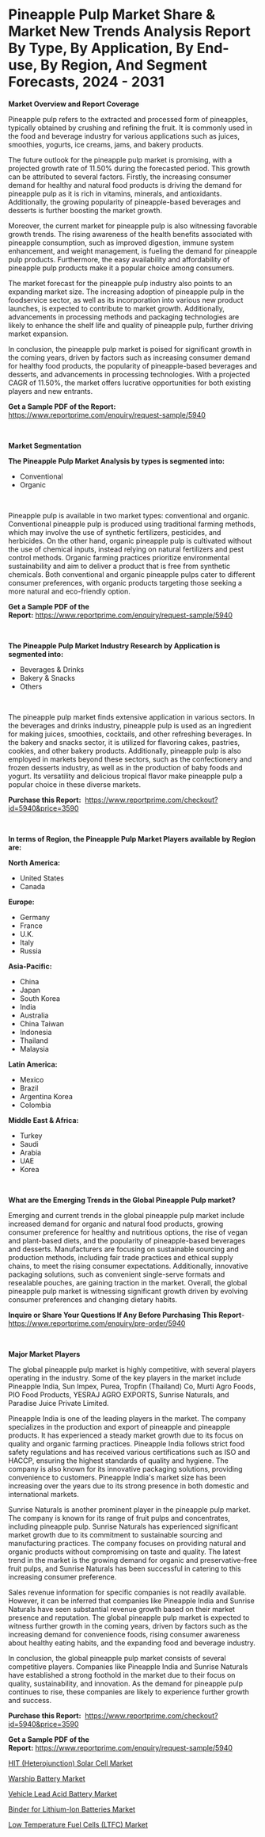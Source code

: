 <p><h1>Pineapple Pulp Market Share & Market New Trends Analysis Report By Type, By Application, By End-use, By Region, And Segment Forecasts, 2024 - 2031</h1></p><p><strong>Market Overview and Report Coverage</strong></p>
<p><p>Pineapple pulp refers to the extracted and processed form of pineapples, typically obtained by crushing and refining the fruit. It is commonly used in the food and beverage industry for various applications such as juices, smoothies, yogurts, ice creams, jams, and bakery products.</p><p>The future outlook for the pineapple pulp market is promising, with a projected growth rate of 11.50% during the forecasted period. This growth can be attributed to several factors. Firstly, the increasing consumer demand for healthy and natural food products is driving the demand for pineapple pulp as it is rich in vitamins, minerals, and antioxidants. Additionally, the growing popularity of pineapple-based beverages and desserts is further boosting the market growth.</p><p>Moreover, the current market for pineapple pulp is also witnessing favorable growth trends. The rising awareness of the health benefits associated with pineapple consumption, such as improved digestion, immune system enhancement, and weight management, is fueling the demand for pineapple pulp products. Furthermore, the easy availability and affordability of pineapple pulp products make it a popular choice among consumers.</p><p>The market forecast for the pineapple pulp industry also points to an expanding market size. The increasing adoption of pineapple pulp in the foodservice sector, as well as its incorporation into various new product launches, is expected to contribute to market growth. Additionally, advancements in processing methods and packaging technologies are likely to enhance the shelf life and quality of pineapple pulp, further driving market expansion.</p><p>In conclusion, the pineapple pulp market is poised for significant growth in the coming years, driven by factors such as increasing consumer demand for healthy food products, the popularity of pineapple-based beverages and desserts, and advancements in processing technologies. With a projected CAGR of 11.50%, the market offers lucrative opportunities for both existing players and new entrants.</p></p>
<p><strong>Get a Sample PDF of the Report:</strong> <a href="https://www.reportprime.com/enquiry/request-sample/5940">https://www.reportprime.com/enquiry/request-sample/5940</a></p>
<p>&nbsp;</p>
<p><strong>Market Segmentation</strong></p>
<p><strong>The Pineapple Pulp Market Analysis by types is segmented into:</strong></p>
<p><ul><li>Conventional</li><li>Organic</li></ul></p>
<p>&nbsp;</p>
<p><p>Pineapple pulp is available in two market types: conventional and organic. Conventional pineapple pulp is produced using traditional farming methods, which may involve the use of synthetic fertilizers, pesticides, and herbicides. On the other hand, organic pineapple pulp is cultivated without the use of chemical inputs, instead relying on natural fertilizers and pest control methods. Organic farming practices prioritize environmental sustainability and aim to deliver a product that is free from synthetic chemicals. Both conventional and organic pineapple pulps cater to different consumer preferences, with organic products targeting those seeking a more natural and eco-friendly option.</p></p>
<p><strong>Get a Sample PDF of the Report:</strong>&nbsp;<a href="https://www.reportprime.com/enquiry/request-sample/5940">https://www.reportprime.com/enquiry/request-sample/5940</a></p>
<p>&nbsp;</p>
<p><strong>The Pineapple Pulp Market Industry Research by Application is segmented into:</strong></p>
<p><ul><li>Beverages & Drinks</li><li>Bakery & Snacks</li><li>Others</li></ul></p>
<p>&nbsp;</p>
<p><p>The pineapple pulp market finds extensive application in various sectors. In the beverages and drinks industry, pineapple pulp is used as an ingredient for making juices, smoothies, cocktails, and other refreshing beverages. In the bakery and snacks sector, it is utilized for flavoring cakes, pastries, cookies, and other bakery products. Additionally, pineapple pulp is also employed in markets beyond these sectors, such as the confectionery and frozen desserts industry, as well as in the production of baby foods and yogurt. Its versatility and delicious tropical flavor make pineapple pulp a popular choice in these diverse markets.</p></p>
<p><strong>Purchase this Report:</strong>&nbsp; <a href="https://www.reportprime.com/checkout?id=5940&price=3590">https://www.reportprime.com/checkout?id=5940&price=3590</a></p>
<p>&nbsp;</p>
<p><strong>In terms of Region, the Pineapple Pulp Market Players available by Region are:</strong></p>
<p>
    <p> <strong> North America: </strong>
        <ul>
            <li>United States</li>
            <li>Canada</li>
        </ul>
        </p> 
    <p> <strong> Europe: </strong>
        <ul>
            <li>Germany</li>
            <li>France</li>
            <li>U.K.</li>
            <li>Italy</li>
            <li>Russia</li>
        </ul>
        </p> 
    <p> <strong> Asia-Pacific: </strong>
        <ul>
            <li>China</li>
            <li>Japan</li>
            <li>South Korea</li>
            <li>India</li>
            <li>Australia</li>
            <li>China Taiwan</li>
            <li>Indonesia</li>
            <li>Thailand</li>
            <li>Malaysia</li>
        </ul>
        </p> 
    <p> <strong> Latin America: </strong>
        <ul>
            <li>Mexico</li>
            <li>Brazil</li>
            <li>Argentina Korea</li>
            <li>Colombia</li>
        </ul>
        </p> 
    <p> <strong> Middle East & Africa: </strong>
        <ul>
            <li>Turkey</li>
            <li>Saudi</li>
            <li>Arabia</li>
            <li>UAE</li>
            <li>Korea</li>
        </ul>
    </p>
    </p>
<p>&nbsp;</p>
<p><strong>What are the Emerging Trends in the Global Pineapple Pulp market?</strong></p>
<p><p>Emerging and current trends in the global pineapple pulp market include increased demand for organic and natural food products, growing consumer preference for healthy and nutritious options, the rise of vegan and plant-based diets, and the popularity of pineapple-based beverages and desserts. Manufacturers are focusing on sustainable sourcing and production methods, including fair trade practices and ethical supply chains, to meet the rising consumer expectations. Additionally, innovative packaging solutions, such as convenient single-serve formats and resealable pouches, are gaining traction in the market. Overall, the global pineapple pulp market is witnessing significant growth driven by evolving consumer preferences and changing dietary habits.</p></p>
<p><strong>Inquire or Share Your Questions If Any Before Purchasing This Report</strong>- <a href="https://www.reportprime.com/enquiry/pre-order/5940">https://www.reportprime.com/enquiry/pre-order/5940</a></p>
<p>&nbsp;</p>
<p><strong>Major Market Players</strong></p>
<p><p>The global pineapple pulp market is highly competitive, with several players operating in the industry. Some of the key players in the market include Pineapple India, Sun Impex, Purea, Tropfin (Thailand) Co, Murti Agro Foods, PIO Food Products, YESRAJ AGRO EXPORTS, Sunrise Naturals, and Paradise Juice Private Limited.</p><p>Pineapple India is one of the leading players in the market. The company specializes in the production and export of pineapple and pineapple products. It has experienced a steady market growth due to its focus on quality and organic farming practices. Pineapple India follows strict food safety regulations and has received various certifications such as ISO and HACCP, ensuring the highest standards of quality and hygiene. The company is also known for its innovative packaging solutions, providing convenience to customers. Pineapple India's market size has been increasing over the years due to its strong presence in both domestic and international markets.</p><p>Sunrise Naturals is another prominent player in the pineapple pulp market. The company is known for its range of fruit pulps and concentrates, including pineapple pulp. Sunrise Naturals has experienced significant market growth due to its commitment to sustainable sourcing and manufacturing practices. The company focuses on providing natural and organic products without compromising on taste and quality. The latest trend in the market is the growing demand for organic and preservative-free fruit pulps, and Sunrise Naturals has been successful in catering to this increasing consumer preference.</p><p>Sales revenue information for specific companies is not readily available. However, it can be inferred that companies like Pineapple India and Sunrise Naturals have seen substantial revenue growth based on their market presence and reputation. The global pineapple pulp market is expected to witness further growth in the coming years, driven by factors such as the increasing demand for convenience foods, rising consumer awareness about healthy eating habits, and the expanding food and beverage industry.</p><p>In conclusion, the global pineapple pulp market consists of several competitive players. Companies like Pineapple India and Sunrise Naturals have established a strong foothold in the market due to their focus on quality, sustainability, and innovation. As the demand for pineapple pulp continues to rise, these companies are likely to experience further growth and success.</p></p>
<p><strong>Purchase this Report:</strong>&nbsp;&nbsp;<a href="https://www.reportprime.com/checkout?id=5940&price=3590">https://www.reportprime.com/checkout?id=5940&price=3590</a></p>
<p></p>
<p><strong>Get a Sample PDF of the Report:</strong>&nbsp;<a href="https://www.reportprime.com/enquiry/request-sample/5940">https://www.reportprime.com/enquiry/request-sample/5940</a></p>
<p><p><a href="https://github.com/amae102299/Market-Research-Report-List-2/blob/main/hit-heterojunction-solar-cell-market.md">HIT (Heterojunction) Solar Cell Market</a></p><p><a href="https://github.com/prosalinda88/Market-Research-Report-List-2/blob/main/warship-battery-market.md">Warship Battery Market</a></p><p><a href="https://github.com/dziulagalemab/Market-Research-Report-List-2/blob/main/vehicle-lead-acid-battery-market.md">Vehicle Lead Acid Battery Market</a></p><p><a href="https://github.com/jonneygiverf/Market-Research-Report-List-2/blob/main/binder-for-lithium-ion-batteries-market.md">Binder for Lithium-Ion Batteries Market</a></p><p><a href="https://github.com/abbypearson7765/Market-Research-Report-List-2/blob/main/low-temperature-fuel-cells-ltfc-market.md">Low Temperature Fuel Cells (LTFC) Market</a></p></p>